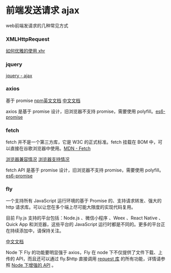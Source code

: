 # 前端发送请求 ajax

web前端发请求的几种常见方式

### XMLHttpRequest
[如何优雅的使用 xhr](../base/javascript/js3.html)

### jquery
[jquery - ajax](https://blog.csdn.net/csdn_yudong/article/details/52683018)

### axios
基于 promise
[npm英文文档](https://www.npmjs.com/package/axios) [中文文档](https://www.kancloud.cn/yunye/axios/234845)

axios 是基于 promise 设计，旧浏览器不支持 promise，需要使用 polyfill。[es6-promise](https://blog.csdn.net/csdn_yudong/article/details/82256703)

### fetch
fetch 并不是一个第三方库，它是 W3C 的正式标准。fetch 挂载在 BOM 中，可以直接在谷歌浏览器中使用。[MDN - Fetch](https://developer.mozilla.org/zh-CN/docs/Web/API/Fetch_API)

[浏览器兼容情况](https://developer.mozilla.org/zh-CN/docs/Web/API/Fetch_API#%E6%B5%8F%E8%A7%88%E5%99%A8%E5%85%BC%E5%AE%B9)
[浏览器支持情况](https://caniuse.com/#search=fetch)

fetch API 是基于 promise 设计，旧浏览器不支持 promise，需要使用 polyfill。[es6-promise](https://blog.csdn.net/csdn_yudong/article/details/82256703)

### fly
一个支持所有 JavaScript 运行环境的基于 Promise 的、支持请求转发、强大的 http 请求库。可以让您在多个端上尽可能大限度的实现代码复用。

目前 Fly.js 支持的平台包括：Node.js 、微信小程序 、Weex 、React Native 、Quick App 和浏览器，这些平台的 JavaScript 运行时都是不同的。更多的平台正在持续添加中，请保持关注。

[中文文档](https://wendux.github.io/dist/#/doc/flyio/readme)

Node 下 Fly 的功能要明显强于 axios，Fly 在 node 下不仅提供了文件下载、上传的 API，而且还可以通过 fly.$http 直接调用 [request 库](https://github.com/request/request) 的所有功能，详情请参照 [Node 下增强的 API](https://wendux.github.io/dist/#/doc/flyio/node) 。